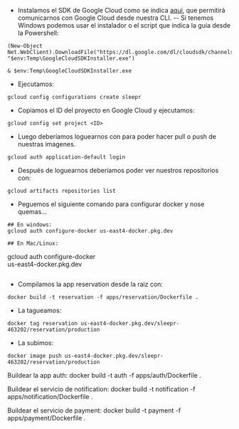 - Instalamos el SDK de Google Cloud como se indica [aquí](https://cloud.google.com/sdk/docs/install-sdk?authuser=2&hl=es-419), que permitirá comunicarnos con Google Cloud desde nuestra CLI.
  -- Si tenemos Windows podemos usar el instalador o el script que indica la guía desde la Powershell:

```
(New-Object Net.WebClient).DownloadFile("https://dl.google.com/dl/cloudsdk/channels/rapid/GoogleCloudSDKInstaller.exe", "$env:Temp\GoogleCloudSDKInstaller.exe")

& $env:Temp\GoogleCloudSDKInstaller.exe
```

- Ejecutamos:

```
gcloud config configurations create sleepr
```

- Copiamos el ID del proyecto en Google Cloud y ejecutamos:

```
gcloud config set project <ID>
```

- Luego deberíamos loguearnos con para poder hacer pull o push de nuestras imagenes.

```
gcloud auth application-default login
```

- Después de loguearnos deberíamos poder ver nuestros repositorios con:

```
gcloud artifacts repositories list
```

- Peguemos el siguiente comando para configurar docker y nose quemas...

```
## En windows:
gcloud auth configure-docker us-east4-docker.pkg.dev

## En Mac/Linux:
```

gcloud auth configure-docker \
 us-east4-docker.pkg.dev

```

```

- Compilamos la app reservation desde la raiz con:

```
docker build -t reservation -f apps/reservation/Dockerfile .
```

- La tagueamos:

```
docker tag reservation us-east4-docker.pkg.dev/sleepr-463202/reservation/production
```

- La subimos:

```
docker image push us-east4-docker.pkg.dev/sleepr-463202/reservation/production
```

Buildear la app auth:
docker build -t auth -f apps/auth/Dockerfile .

Buildear el servicio de notification:
docker build -t notification -f apps/notification/Dockerfile .

Buildear el servicio de payment:
docker build -t payment -f apps/payment/Dockerfile .
